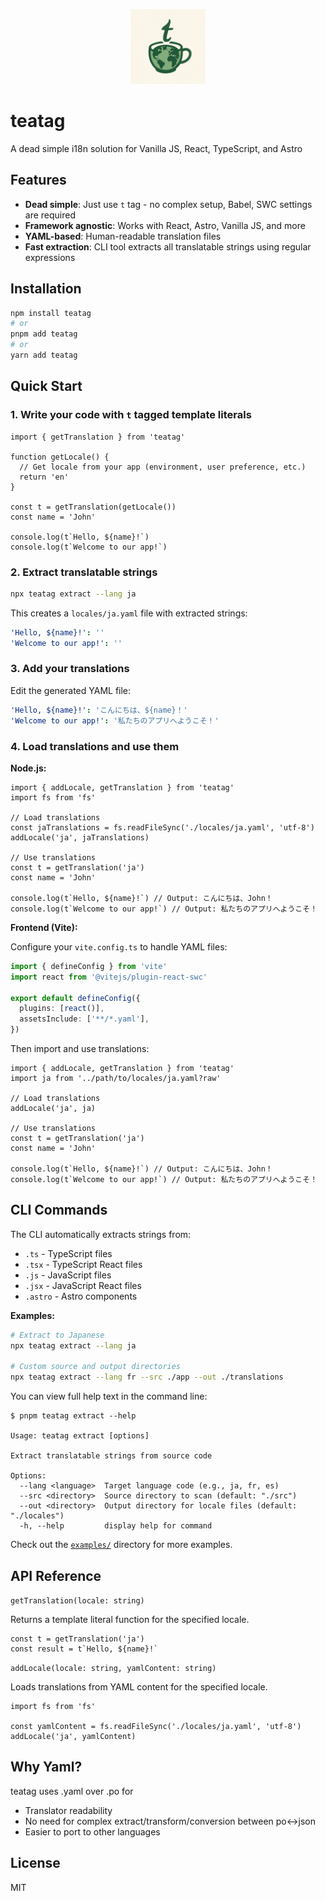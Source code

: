 <p align="center">
  <img src="logo.png" alt="teatag logo" width="120" />
</p>

# teatag

A dead simple i18n solution for Vanilla JS, React, TypeScript, and Astro

## Features

- **Dead simple**: Just use `t` tag - no complex setup, Babel, SWC settings are required
- **Framework agnostic**: Works with React, Astro, Vanilla JS, and more
- **YAML-based**: Human-readable translation files
- **Fast extraction**: CLI tool extracts all translatable strings using regular expressions

## Installation

```bash
npm install teatag
# or
pnpm add teatag
# or
yarn add teatag
```

## Quick Start

### 1. Write your code with `t` tagged template literals

```tsx
import { getTranslation } from 'teatag'

function getLocale() {
  // Get locale from your app (environment, user preference, etc.)
  return 'en'
}

const t = getTranslation(getLocale())
const name = 'John'

console.log(t`Hello, ${name}!`)
console.log(t`Welcome to our app!`)
```

### 2. Extract translatable strings

```bash
npx teatag extract --lang ja
```

This creates a `locales/ja.yaml` file with extracted strings:

```yaml
'Hello, ${name}!': ''
'Welcome to our app!': ''
```

### 3. Add your translations

Edit the generated YAML file:

```yaml
'Hello, ${name}!': 'こんにちは、${name}！'
'Welcome to our app!': '私たちのアプリへようこそ！'
```

### 4. Load translations and use them

**Node.js:**

```tsx
import { addLocale, getTranslation } from 'teatag'
import fs from 'fs'

// Load translations
const jaTranslations = fs.readFileSync('./locales/ja.yaml', 'utf-8')
addLocale('ja', jaTranslations)

// Use translations
const t = getTranslation('ja')
const name = 'John'

console.log(t`Hello, ${name}!`) // Output: こんにちは、John！
console.log(t`Welcome to our app!`) // Output: 私たちのアプリへようこそ！
```

**Frontend (Vite):**

Configure your `vite.config.ts` to handle YAML files:

```ts
import { defineConfig } from 'vite'
import react from '@vitejs/plugin-react-swc'

export default defineConfig({
  plugins: [react()],
  assetsInclude: ['**/*.yaml'],
})
```

Then import and use translations:

```tsx
import { addLocale, getTranslation } from 'teatag'
import ja from '../path/to/locales/ja.yaml?raw'

// Load translations
addLocale('ja', ja)

// Use translations
const t = getTranslation('ja')
const name = 'John'

console.log(t`Hello, ${name}!`) // Output: こんにちは、John！
console.log(t`Welcome to our app!`) // Output: 私たちのアプリへようこそ！
```

## CLI Commands

The CLI automatically extracts strings from:

- `.ts` - TypeScript files
- `.tsx` - TypeScript React files
- `.js` - JavaScript files
- `.jsx` - JavaScript React files
- `.astro` - Astro components

**Examples:**

```bash
# Extract to Japanese
npx teatag extract --lang ja

# Custom source and output directories
npx teatag extract --lang fr --src ./app --out ./translations
```

You can view full help text in the command line:

```
$ pnpm teatag extract --help

Usage: teatag extract [options]

Extract translatable strings from source code

Options:
  --lang <language>  Target language code (e.g., ja, fr, es)
  --src <directory>  Source directory to scan (default: "./src")
  --out <directory>  Output directory for locale files (default: "./locales")
  -h, --help         display help for command
```

Check out the [`examples/`](./examples/) directory for more examples.

## API Reference

`getTranslation(locale: string)`

Returns a template literal function for the specified locale.

```tsx
const t = getTranslation('ja')
const result = t`Hello, ${name}!`
```

`addLocale(locale: string, yamlContent: string)`

Loads translations from YAML content for the specified locale.

```tsx
import fs from 'fs'

const yamlContent = fs.readFileSync('./locales/ja.yaml', 'utf-8')
addLocale('ja', yamlContent)
```

## Why Yaml?

teatag uses .yaml over .po for

- Translator readability
- No need for complex extract/transform/conversion between po<->json
- Easier to port to other languages

## License

MIT
